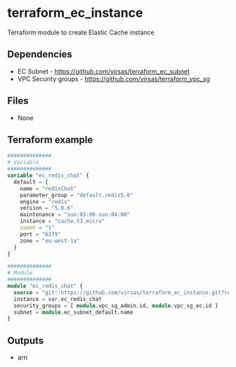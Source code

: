 # terraform_ec_instance

Terraform module to create Elastic Cache instance

##  Dependencies

- EC Subnet - <https://github.com/virsas/terraform_ec_subnet>
- VPC Security groups - <https://github.com/virsas/terraform_vpc_sg>

## Files

- None

## Terraform example

``` terraform
##############
# Variable
##############
variable "ec_redis_chat" {
  default = {
    name = "redisChat"
    parameter_group = "default.redis5.0"
    engine = "redis"
    version = "5.0.6"
    maintenance = "sun:03:00-sun:04:00"
    instance = "cache.t3.micro"
    count = "1"
    port = "6379"
    zone = "eu-west-1a"
  }
}

##############
# Module
##############
module "ec_redis_chat" {
  source = "git::https://github.com/virsas/terraform_ec_instance.git?ref=v1.0.0"
  instance = var.ec_redis_chat
  security_groups = [ module.vpc_sg_admin.id, module.vpc_sg_ec.id ]
  subnet = module.ec_subnet_default.name
}
```

## Outputs

- arn